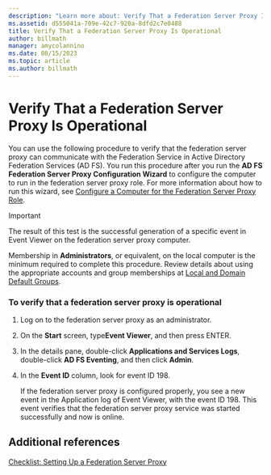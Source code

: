 ```yaml
---
description: "Learn more about: Verify That a Federation Server Proxy Is Operational"
ms.assetid: d555041a-709e-42c7-920a-8dfd2c7e0488
title: Verify That a Federation Server Proxy Is Operational
author: billmath
manager: amycolannino
ms.date: 08/15/2023
ms.topic: article
ms.author: billmath
---
```



# Verify That a Federation Server Proxy Is Operational


You can use the following procedure to verify that the federation server proxy can communicate with the Federation Service in Active Directory Federation Services \(AD FS\). You run this procedure after you run the **AD FS Federation Server Proxy Configuration Wizard** to configure the computer to run in the federation server proxy role. For more information about how to run this wizard, see [Configure a Computer for the Federation Server Proxy Role](Configure-a-Computer-for-the-Federation-Server-Proxy-Role.md).

> [!IMPORTANT]
> The result of this test is the successful generation of a specific event in Event Viewer on the federation server proxy computer.

Membership in **Administrators**, or equivalent, on the local computer is the minimum required to complete this procedure.  Review details about using the appropriate accounts and group memberships at [Local and Domain Default Groups](/previous-versions/orphan-topics/ws.10/dd728026(v=ws.10)).

### To verify that a federation server proxy is operational

1.  Log on to the federation server proxy as an administrator.

2.  On the **Start** screen, type**Event Viewer**, and then press ENTER.

3.  In the details pane, double\-click **Applications and Services Logs**, double\-click **AD FS Eventing**, and then click **Admin**.

4.  In the **Event ID** column, look for event ID 198.

    If the federation server proxy is configured properly, you see a new event in the Application log of Event Viewer, with the event ID 198. This event verifies that the federation server proxy service was started successfully and now is online.

## Additional references
[Checklist: Setting Up a Federation Server Proxy](Checklist--Setting-Up-a-Federation-Server-Proxy.md)
